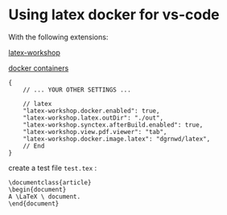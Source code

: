 # Using latex docker for vs-code

With the following extensions:

[latex-workshop](https://marketplace.visualstudio.com/items?itemName=James-Yu.latex-workshop)

[docker containers](https://marketplace.visualstudio.com/items?itemName=ms-vscode-remote.remote-containers)

    {
        // ... YOUR OTHER SETTINGS ...

        // latex
        "latex-workshop.docker.enabled": true,
        "latex-workshop.latex.outDir": "./out",
        "latex-workshop.synctex.afterBuild.enabled": true,
        "latex-workshop.view.pdf.viewer": "tab",
        "latex-workshop.docker.image.latex": "dgrnwd/latex",
        // End
    }

create a test file `test.tex` :

    \documentclass{article}
    \begin{document}
    A \LaTeX \ document.
    \end{document}
